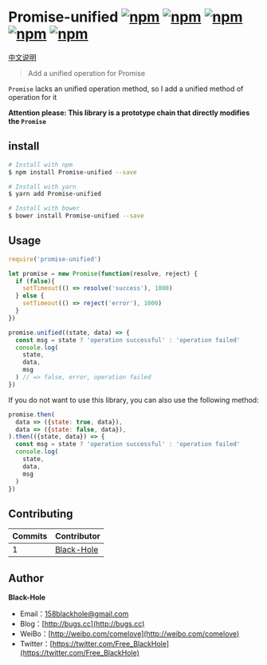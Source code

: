 # Promise-unified [![npm](https://img.shields.io/npm/dy/promise-unified.svg)](https://www.npmjs.com/package/promise-unified) [![npm](https://img.shields.io/github/issues/BlackHole1/promise-unified.svg)](https://github.com/BlackHole1/all-equal) [![npm](https://img.shields.io/github/forks/BlackHole1/promise-unified.svg)](https://github.com/BlackHole1/all-equal) [![npm](https://img.shields.io/github/stars/BlackHole1/promise-unified.svg)](https://github.com/BlackHole1/all-equal) [![npm](https://img.shields.io/badge/license-MIT-blue.svg)](https://github.com/BlackHole1/all-equal)

[中文说明](https://github.com/BlackHole1/promise-unified/blob/master/README-zh.md)

> Add a unified operation for Promise

`Promise` lacks an unified operation method, so I add a unified method of operation for it

**Attention please: This library is a prototype chain that directly modifies the `Promise`**

## install

``` bash
# Install with npm
$ npm install Promise-unified --save

# Install with yarn
$ yarn add Promise-unified

# Install with bower
$ bower install Promise-unified --save
```

## Usage

```javascript
require('promise-unified')

let promise = new Promise(function(resolve, reject) {
  if (false){
    setTimeout(() => resolve('success'), 1000)
  } else {
    setTimeout(() => reject('error'), 1000)
  }
})

promise.unified((state, data) => {
  const msg = state ? 'operation successful' : 'operation failed'
  console.log(
    state,
    data,
    msg
  ) // => false, error, operation failed
})
```

If you do not want to use this library, you can also use the following method:

```javascript
promise.then(
  data => ({state: true, data}),
  data => ({state: false, data}),
).then(({state, data}) => {
  const msg = state ? 'operation successful' : 'operation failed'
  console.log(
    state,
    data,
    msg
  )
})
```

## Contributing

| **Commits** | **Contributor** | 
| --- | --- |
| 1 | [Black-Hole](https://github.com/BlackHole1) |

## Author

**Black-Hole**

* Email：158blackhole@gmail.com
* Blog：[http://bugs.cc](http://bugs.cc)
* WeiBo：[http://weibo.com/comelove](http://weibo.com/comelove)
* Twitter：[https://twitter.com/Free_BlackHole](https://twitter.com/Free_BlackHole)